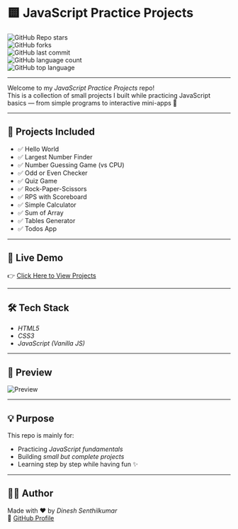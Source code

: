 # 🟨 JavaScript Practice Projects  

![GitHub Repo stars](https://img.shields.io/github/stars/DINESHTM07/JS-PRACTCE-PROJECTS?style=flat&color=yellow)  
![GitHub forks](https://img.shields.io/github/forks/DINESHTM07/JS-PRACTCE-PROJECTS?style=flat&color=orange)  
![GitHub last commit](https://img.shields.io/github/last-commit/DINESHTM07/JS-PRACTCE-PROJECTS?color=blue)  
![GitHub language count](https://img.shields.io/github/languages/count/DINESHTM07/JS-PRACTCE-PROJECTS?color=brightgreen)  
![GitHub top language](https://img.shields.io/github/languages/top/DINESHTM07/JS-PRACTCE-PROJECTS?color=red)  

---

Welcome to my *JavaScript Practice Projects* repo!  
This is a collection of small projects I built while practicing JavaScript basics — from simple programs to interactive mini-apps 🚀  

---

## 📂 Projects Included
- ✅ Hello World  
- ✅ Largest Number Finder  
- ✅ Number Guessing Game (vs CPU)  
- ✅ Odd or Even Checker  
- ✅ Quiz Game  
- ✅ Rock-Paper-Scissors  
- ✅ RPS with Scoreboard  
- ✅ Simple Calculator  
- ✅ Sum of Array  
- ✅ Tables Generator  
- ✅ Todos App  

---

## 🚀 Live Demo
👉 [Click Here to View Projects](https://dineshtm07.github.io/JS-PRACTCE-PROJECTS/)  

---

## 🛠 Tech Stack
- *HTML5*  
- *CSS3*  
- *JavaScript (Vanilla JS)*  

---

## 📸 Preview
![Preview](1000118025.jpg)  

---

## 💡 Purpose
This repo is mainly for:
- Practicing *JavaScript fundamentals*  
- Building *small but complete projects*  
- Learning step by step while having fun ✨  

---

## 👨‍💻 Author
Made with ❤ by *Dinesh Senthilkumar*  
🔗 [GitHub Profile](https://github.com/DINESHTM07)
